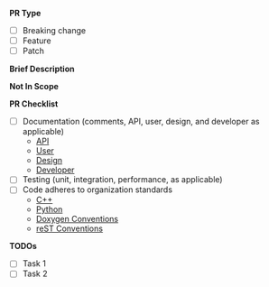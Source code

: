 <!---
    This is a comment. So are other lines like it. No need to delete them
    before submitting your PR. If you need help on submitting a PR please
    see our tutorial at https://nwchemex-project.github.io/.github/resources/github/pull_request.html
--->

<!---
    As of 12/7/2022 GitHub does not allow multiple PR templates. Our solution
    is to create one master PR template for all use cases, please delete the
    use cases which are not relevant for your PR. Sorry about the extra step.
--->

<!---
    General PR Questions
    ====================
    Please answer all questions in this section for all PRs.
--->

**PR Type**
<!---
    Please check the corresponding box.

    "Breaking change" is a PR which will break existing user-facing code. These
    types of PRs must be discussed in advance. They may be very small, or very
    extensive PRs depending on the change.

    A "feature" is a PR which adds a major new capability, massively overhauls
    an existing feature, writes entirely new documentation pages, or optimizes
    an extensive algorithm. Features usually take at least a week to implement.

    A "patch" is a PR which touches relatively few lines of code. Patches
    usually address bugs, minor performance issues, typos, clarify
    documentation, etc. Most patches are ready to go in a day or two.
--->

- [ ] Breaking change
- [ ] Feature
- [ ] Patch

**Brief Description**
<!---
    In a couple sentences, describe what this pull request will accomplish. If
    there is a corresponding issue please link to it with
    [closing words](
        https://docs.github.com/en/issues/tracking-your-work-with-issues/linking-a-pull-request-to-an-issue#linking-a-pull-request-to-an-issue-
        using-a-keyword)
    as appropriate. If the goal is more complicated than can be articulated in
    a few sentences, please first open an issue and explain it in detail
    there.
--->

**Not In Scope**
<!---
    Some features have obvious extensions or use cases. If you're only targeting
    a specific use case and don't want to worry about other use cases in this
    PR please make that clear. As appropriate, open an issue for anything not in scope that will need to be or
    could be done in the future.
--->



**PR Checklist**

<!---
    This checklist is meant for developers who are part of the NWChemEx-Project
    organization. If you are an outside collaborator, who only occasionally
    contributes little tweaks, we're just happy to get your contribution. The
    reviewers will happily make any changes needed to bring your contribution
    up to snuff.

    For developers who are part of the organization, and outside collaborators making frequent or large contributions, know that the NWChemEx-Project
    organization strives to be an exemplar of code quality. Unless you have
    advance approval, your PR will not be merged until all relevant items on the
    checklist have been addressed. That said, if you're new, we're certainly
    willing to help out, answer questions, and point you to the right resources.
--->

- [ ] Documentation (comments, API, user, design, and developer as applicable)
    - [API](https://nwchemex-project.github.io/.github/documenting/writing_api_documentation.html)
    - [User](https://nwchemex-project.github.io/.github/documenting/writing_tutorials.html)
    - [Design](https://nwchemex-project.github.io/.github/documenting/writing_design_documentation.html)
    - [Developer](https://nwchemex-project.github.io/.github/documenting/writing_developer_documentation.html)
- [ ] Testing (unit, integration, performance, as applicable)
- [ ] Code adheres to organization standards
    - [C++](https://nwchemex-project.github.io/.github/coding/cxx/cxx_conventions.html)
    - [Python](https://nwchemex-project.github.io/.github/coding/python/python_conventions.html)
    - [Doxygen Conventions](https://nwchemex-project.github.io/.github/documenting/doxygen_conventions.html)
    - [reST Conventions](https://nwchemex-project.github.io/.github/documenting/rst_conventions.html)

<!---
    Draft PRs Only
    ==============

    We strongly encourage all PR authors to open PRs as early as possible.
    When you do that your PR is usually not ready for review. Fill this section
    out in that case. Note we encourage breaking PRs down into chunks which
    can be merged within two weeks. If you expect that your TODO list is too
    large please break the PR down into smaller PRs.
--->

**TODOs**
<!---
    Please include a list of what needs to be done beyond the normal PR
    checklist.
--->

- [ ] Task 1
- [ ] Task 2
